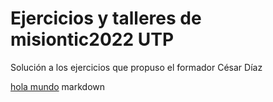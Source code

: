 # Ejercicios y talleres de misiontic2022 UTP

Solución a los ejercicios que propuso el formador César Díaz

[hola mundo]() markdown